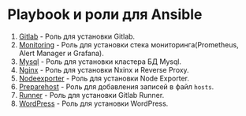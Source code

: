 # Playbook и роли для Ansible
1. [Gitlab](/roles/gitlab/) - Роль для установки Gitlab.
2. [Monitoring](/roles/monitoring/) - Роль для установки стека мониторинга(Prometheus, Alert Manager и Grafana).
3. [Mysql](/roles/mysql/) - Роль для установки кластера БД Mysql.
4. [Nginx](/roles/nginx/) - Роль для установки Nxinx и Reverse Proxy.
5. [Nodeexporter](/roles/nodeexporter/) - Роль для установки Node Exporter.
6. [Preparehost](/roles/preparehost/) - Роль для добавления записей в файл `hosts`.
7. [Runner](/roles/runner/) - Роль для установки Gitlab Runner.
8. [WordPress](/roles/wordpress/) - Роль для установки WordPress.